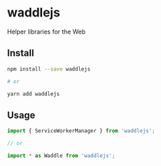 # waddlejs
Helper libraries for the Web

## Install

```sh
npm install --save waddlejs

# or

yarn add waddlejs
```

## Usage

```js
import { ServiceWorkerManager } from 'waddlejs';

// or

import * as Waddle from 'waddlejs';
```
